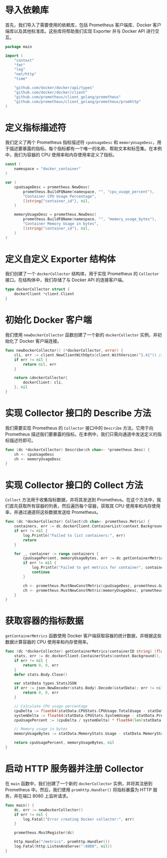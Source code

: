# 导入依赖库

首先，我们导入了需要使用的依赖库，包括 Prometheus 客户端库、Docker 客户端库以及其他标准库。这些库将帮助我们实现 Exporter 并与 Docker API 进行交互。

```go
package main

import (
	"context"
	"fmt"
	"log"
	"net/http"
	"time"

	"github.com/docker/docker/api/types"
	"github.com/docker/docker/client"
	"github.com/prometheus/client_golang/prometheus"
	"github.com/prometheus/client_golang/prometheus/promhttp"
)
```

# 定义指标描述符

 我们定义了两个 Prometheus 指标描述符 `cpuUsageDesc` 和 `memoryUsageDesc`，用于描述要暴露的指标。每个指标都有一个唯一的名称、帮助文本和标签集。在本例中，我们为容器的 CPU 使用率和内存使用率定义了指标。

```go
const (
	namespace = "docker_container"
)

var (
	cpuUsageDesc = prometheus.NewDesc(
		prometheus.BuildFQName(namespace, "", "cpu_usage_percent"),
		"Container CPU Usage Percentage",
		[]string{"container_id"}, nil,
	)

	memoryUsageDesc = prometheus.NewDesc(
		prometheus.BuildFQName(namespace, "", "memory_usage_bytes"),
		"Container Memory Usage in bytes",
		[]string{"container_id"}, nil,
	)
)
```

# 定义自定义 Exporter 结构体

 我们创建了一个 `dockerCollector` 结构体，用于实现 Prometheus 的 `Collector` 接口。在结构体中，我们存储了与 Docker API 的连接客户端。

```go
type dockerCollector struct {
	dockerClient *client.Client
}
```

# 初始化 Docker 客户端

我们使用 `newDockerCollector` 函数创建了一个新的 `dockerCollector` 实例，并初始化了 Docker 客户端连接。

```go
func newDockerCollector() (*dockerCollector, error) {
	cli, err := client.NewClientWithOpts(client.WithVersion("1.41")) // Use the appropriate Docker API version
	if err != nil {
		return nil, err
	}

	return &dockerCollector{
		dockerClient: cli,
	}, nil
}
```

# 实现 Collector 接口的 Describe 方法

我们需要实现 Prometheus 的 `Collector` 接口中的 `Describe` 方法，它用于向 Prometheus 描述我们要暴露的指标。在本例中，我们只需向通道中发送定义的指标描述符即可。

```go
func (dc *dockerCollector) Describe(ch chan<- *prometheus.Desc) {
	ch <- cpuUsageDesc
	ch <- memoryUsageDesc
}
```

# 实现 Collector 接口的 Collect 方法

 `Collect` 方法用于收集指标数据，并将其发送到 Prometheus。在这个方法中，我们首先获取所有容器的列表，然后遍历每个容器，获取其 CPU 使用率和内存使用率，并通过通道将这些数据发送给 Prometheus。

```go
func (dc *dockerCollector) Collect(ch chan<- prometheus.Metric) {
	containers, err := dc.dockerClient.ContainerList(context.Background(), types.ContainerListOptions{})
	if err != nil {
		log.Println("Failed to list containers:", err)
		return
	}

	for _, container := range containers {
		cpuUsagePercent, memoryUsageBytes, err := dc.getContainerMetrics(container.ID)
		if err != nil {
			log.Println("Failed to get metrics for container", container.ID, ":", err)
			continue
		}

		ch <- prometheus.MustNewConstMetric(cpuUsageDesc, prometheus.GaugeValue, cpuUsagePercent, container.ID)
		ch <- prometheus.MustNewConstMetric(memoryUsageDesc, prometheus.GaugeValue, float64(memoryUsageBytes), container.ID)
	}
}
```

# 获取容器的指标数据

`getContainerMetrics` 函数使用 Docker 客户端获取容器的统计数据，并根据这些数据计算容器的 CPU 使用率和内存使用率。

```go
func (dc *dockerCollector) getContainerMetrics(containerID string) (float64, uint64, error) {
	stats, err := dc.dockerClient.ContainerStats(context.Background(), containerID, false)
	if err != nil {
		return 0, 0, err
	}
	defer stats.Body.Close()

	var statData types.StatsJSON
	if err := json.NewDecoder(stats.Body).Decode(&statData); err != nil {
		return 0, 0, err
	}

	// Calculate CPU usage percentage
	cpuDelta := float64(statData.CPUStats.CPUUsage.TotalUsage - statData.PreCPUStats.CPUUsage.TotalUsage)
	systemDelta := float64(statData.CPUStats.SystemUsage - statData.PreCPUStats.SystemUsage)
	cpuUsagePercent := (cpuDelta / systemDelta) * float64(len(statData.CPUStats.CPUUsage.PercpuUsage)) * 100.0

	// Memory usage in bytes
	memoryUsageBytes := statData.MemoryStats.Usage - statData.MemoryStats.Stats["cache"]

	return cpuUsagePercent, memoryUsageBytes, nil
}
```

# 启动 HTTP 服务器并注册 Collector

在 `main` 函数中，我们创建了一个新的 `dockerCollector` 实例，并将其注册到 Prometheus 中。然后，我们使用 `promhttp.Handler()` 将指标暴露为 HTTP 服务，并在端口 8080 上监听请求。

```go
func main() {
	dc, err := newDockerCollector()
	if err != nil {
		log.Fatal("Error creating Docker collector:", err)
	}

	prometheus.MustRegister(dc)

	http.Handle("/metrics", promhttp.Handler())
	log.Fatal(http.ListenAndServe(":8080", nil))
}
```

